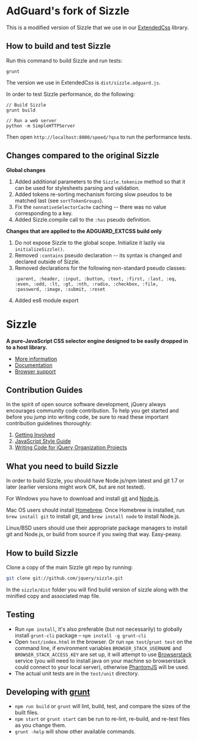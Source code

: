 # AdGuard's fork of Sizzle

This is a modified version of Sizzle that we use in our [ExtendedCss](https://github.com/AdguardTeam/ExtendedCss) library.

## How to build and test Sizzle

Run this command to build Sizzle and run tests:
```
grunt
```

The version we use in ExtendedCss is `dist/sizzle.adguard.js`.

In order to test Sizzle performance, do the following:
```
// Build Sizzle
grunt build

// Run a web server
python -m SimpleHTTPServer
```

Then open `http://localhost:8000/speed/?qsa` to run the performance tests.

## Changes compared to the original Sizzle

**Global changes**

1. Added additional parameters to the `Sizzle.tokenize` method so that it can be used for stylesheets parsing and validation.
2. Added tokens re-sorting mechanism forcing slow pseudos to be matched last  (see `sortTokenGroups`).
3. Fix the `nonnativeSelectorCache` caching -- there was no value corresponding to a key.
4. Added Sizzle.compile call to the `:has` pseudo definition.

**Changes that are applied to the ADGUARD_EXTCSS build only**

1. Do not expose Sizzle to the global scope. Initialize it lazily via `initializeSizzle()`.
2. Removed `:contains` pseudo declaration -- its syntax is changed and declared outside of Sizzle.
3. Removed declarations for the following non-standard pseudo classes: 
    ```
    :parent, :header, :input, :button, :text, :first, :last, :eq,
    :even, :odd, :lt, :gt, :nth, :radio, :checkbox, :file,
    :password, :image, :submit, :reset
    ```
4. Added es6 module export

# Sizzle

__A pure-JavaScript CSS selector engine designed to be easily dropped in to a host library.__

- [More information](https://sizzlejs.com/)
- [Documentation](https://github.com/jquery/sizzle/wiki/)
- [Browser support](https://github.com/jquery/sizzle/wiki/#wiki-browsers)

Contribution Guides
---------------------------

In the spirit of open source software development, jQuery always encourages community code contribution. To help you get started and before you jump into writing code, be sure to read these important contribution guidelines thoroughly:

1. [Getting Involved](https://contribute.jquery.org/)
2. [JavaScript Style Guide](https://contribute.jquery.org/style-guide/js/)
3. [Writing Code for jQuery Organization Projects](https://contribute.jquery.org/code/)

What you need to build Sizzle
---------------------------

In order to build Sizzle, you should have Node.js/npm latest and git 1.7 or later (earlier versions might work OK, but are not tested).

For Windows you have to download and install [git](http://git-scm.com/downloads) and [Node.js](https://nodejs.org/download/).

Mac OS users should install [Homebrew](http://mxcl.github.com/homebrew/). Once Homebrew is installed, run `brew install git` to install git,
and `brew install node` to install Node.js.

Linux/BSD users should use their appropriate package managers to install git and Node.js, or build from source
if you swing that way. Easy-peasy.


How to build Sizzle
----------------------------

Clone a copy of the main Sizzle git repo by running:

```bash
git clone git://github.com/jquery/sizzle.git
```

In the `sizzle/dist` folder you will find build version of sizzle along with the minified copy and associated map file.

Testing
----------------------------

- Run `npm install`, it's also preferable (but not necessarily) to globally install `grunt-cli` package – `npm install -g grunt-cli`
- Open `test/index.html` in the browser. Or run `npm test`/`grunt test` on the command line, if environment variables `BROWSER_STACK_USERNAME` and `BROWSER_STACK_ACCESS_KEY` are set up, it will attempt to use [Browserstack](https://www.browserstack.com/) service (you will need to install java on your machine so browserstack could connect to your local server), otherwise [PhantomJS](http://phantomjs.org/) will be used.
- The actual unit tests are in the `test/unit` directory.

Developing with [grunt](http://gruntjs.com)
----------------------------

- `npm run build` or `grunt` will lint, build, test, and compare the sizes of the built files.
- `npm start` or `grunt start` can be run to re-lint, re-build, and re-test files as you change them.
- `grunt -help` will show other available commands.
